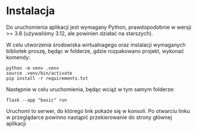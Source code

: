 # Instalacja

Do uruchomienia aplikacji jest wymagany Python, prawdopodobnie w wersji >= 3.8 (używaliśmy 3.12, ale powinien działać na starszych).

W celu utworzenia środowiska wirtualnagego oraz instalacji wymaganych bibliotek proszę, będąc w folderze, gdzie rozpakowano projekt, wykonać komendy:

```
python -m venv .venv
source .venv/bin/activate
pip install -r requirements.txt
```

Następnie w celu uruchomienia, będąc wciąż w tym samym folderze:

```
flask --app "basic" run
```
Uruchomi to serwer, do którego link pokaże się w konsoli. Po otwarciu linku w przeglądarce powinno nastąpić przekierowanie do strony głównej aplikacji